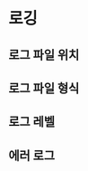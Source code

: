 # 로깅 <a id="logging"></a>

## 로그 파일 위치<a id="log-file-location"></a>



## 로그 파일 형식<a id="log-file-format"></a>



## 로그 레벨<a id="log-levels"></a>



## 에러 로그<a id="error-logs"></a>



